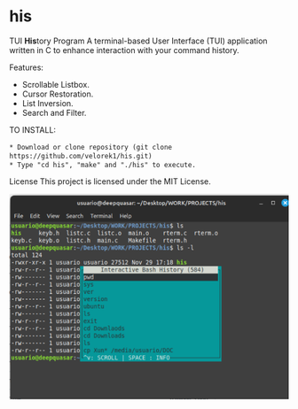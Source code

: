 # his
TUI **His**tory Program
A terminal-based User Interface (TUI) application written in C to enhance interaction with your command history. 

Features:
- Scrollable Listbox.
- Cursor Restoration.
- List Inversion.
- Search and Filter.

TO INSTALL:  

    * Download or clone repository (git clone https://github.com/velorek1/his.git)
    * Type "cd his", "make" and "./his" to execute.
    
License
This project is licensed under the MIT License.

![Alt text](screencap.png?raw=true "Demo")
